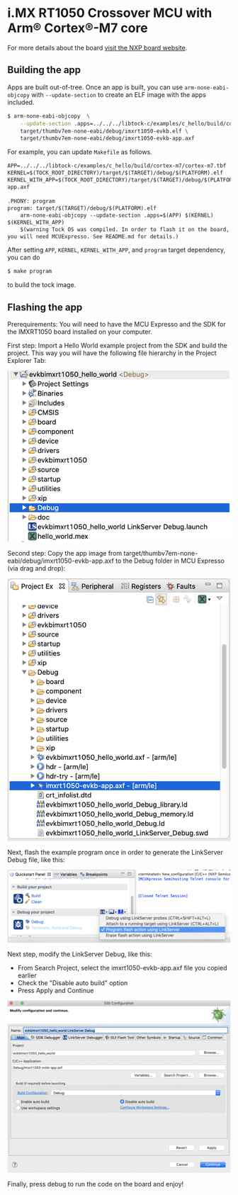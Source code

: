 i.MX RT1050 Crossover MCU with Arm® Cortex®-M7 core
====================================================

For more details about the board [visit the NXP  board website](https://www.nxp.com/products/processors-and-microcontrollers/arm-microcontrollers/i-mx-rt-crossover-mcus/i-mx-rt1050-crossover-mcu-with-arm-cortex-m7-core:i.MX-RT1050).


## Building the app

Apps are built out-of-tree. Once an app is built, you can use
`arm-none-eabi-objcopy` with `--update-section` to create an ELF image with the
apps included.

```bash
$ arm-none-eabi-objcopy  \
    --update-section .apps=../../../libtock-c/examples/c_hello/build/cortex-m7/cortex-m7.tbf \
    target/thumbv7em-none-eabi/debug/imxrt1050-evkb.elf \
    target/thumbv7em-none-eabi/debug/imxrt1050-evkb-app.axf
```

For example, you can update `Makefile` as follows.

```
APP=../../../libtock-c/examples/c_hello/build/cortex-m7/cortex-m7.tbf
KERNEL=$(TOCK_ROOT_DIRECTORY)/target/$(TARGET)/debug/$(PLATFORM).elf
KERNEL_WITH_APP=$(TOCK_ROOT_DIRECTORY)/target/$(TARGET)/debug/$(PLATFORM)-app.axf

.PHONY: program
program: target/$(TARGET)/debug/$(PLATFORM).elf
	arm-none-eabi-objcopy --update-section .apps=$(APP) $(KERNEL) $(KERNEL_WITH_APP)
	$(warning Tock OS was compiled. In order to flash it on the board, you will need MCUExpresso. See README.md for details.)
```

After setting `APP`, `KERNEL`, `KERNEL_WITH_APP`, and `program` target
dependency, you can do

```bash
$ make program
```

to build the tock image.

## Flashing the app
Prerequirements: You will need to have the MCU Expresso and the SDK for the IMXRT1050 board installed on your computer.

First step: Import a Hello World example project from the SDK and build the project. This way you will have the following file hierarchy in the Project Explorer Tab:

![image info](./pictures/project-explorer.png)

Second step: Copy the app image from target/thumbv7em-none-eabi/debug/imxrt1050-evkb-app.axf to the Debug folder in MCU Expresso (via drag and drop):

![image info](./pictures/copy-to-debug.png)

Next, flash the example program once in order to generate the LinkServer Debug file, like this:

![image info](./pictures/flash-example.png)

Next step, modify the LinkServer Debug, like this:

- From Search Project, select the imxrt1050-evkb-app.axf file you copied earlier
- Check the "Disable auto build" option
- Press Apply and Continue

![image info](./pictures/config-link-server.png)

Finally, press debug to run the code on the board and enjoy!



